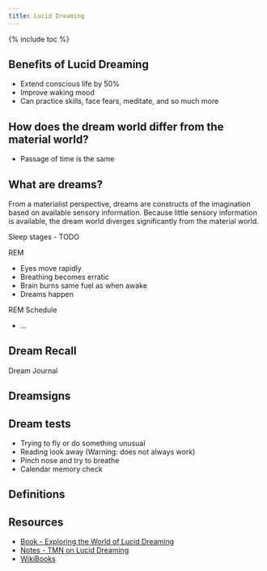 ```yaml
---
title: Lucid Dreaming
---
```


{% include toc %}

## Benefits of Lucid Dreaming
- Extend conscious life by 50%
- Improve waking mood
- Can practice skills, face fears, meditate, and so much more

## How does the dream world differ from the material world?
- Passage of time is the same


## What are dreams?
From a materialist perspective, dreams are constructs of the imagination based on available sensory information. Because little sensory information is available, the dream world diverges significantly from the material world.

Sleep stages - TODO

REM
- Eyes move rapidly
- Breathing becomes erratic
- Brain burns same fuel as when awake
- Dreams happen

REM Schedule
- ...

## Dream Recall
Dream Journal

## Dreamsigns

## Dream tests
- Trying to fly or do something unusual
- Reading look away (Warning: does not always work)
- Pinch nose and try to breathe
- Calendar memory check


## Definitions


## Resources
* [Book - Exploring the World of Lucid Dreaming](../books/stephen-laberge--exploring-the-world-of-lucid-dreaming)
* [Notes - TMN on Lucid Dreaming](https://www.scribd.com/document/205599418/TMN-s-Misconception-Cleaner-Lucid-Dreaming-101)
* [WikiBooks](https://en.wikibooks.org/wiki/Lucid_Dreaming)
